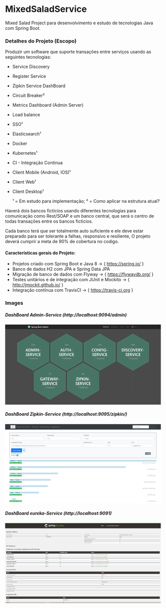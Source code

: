 # MixedSaladService
 Mixed Salad Project para desenvolvimento e estudo de tecnologias Java com Spring Boot.
 
 ### Detalhes do Projeto (Escopo)
  
  Produzir um software que suporte transações entre serviços usando as seguintes 
  tecnologias:
 
  * Service Discovery
  * Register Service
  * Zipkin Service DashBoard
  * Circuit Breaker²
  * Metrics Dashboard (Admin Server)
  * Load balance
  * SSO¹
  * Elasticsearch¹
  * Docker 
  * Kubernetes¹
  * CI - Integração Continua 
  * Client Mobile (Android, IOS)¹
  * Client Web¹
  * Client Desktop¹
    
    ¹ = Em estudo para implementação;
    ² = Como aplicar na estrutura atual?
  
  Haverá dois bancos ficticios usando diferentes tecnologias para comunicação 
  como Rest/SOAP e um banco central, que será o centro de todas transações entre 
  os bancos ficticios.
  
  Cada banco terá que ser totalmente auto suficiente e ele deve estar preparado 
  para ser tolerante a falhas, responsivo e resiliente, O projeto deverá cumprir
  a meta de 90% de cobertura no codigo.
 
 #### Características gerais do Projeto:  
 * Projetos criado com Spring Boot e Java 8 -> { https://spring.io/ }
 * Banco de dados H2 com JPA e Spring Data JPA 
 * Migração de banco de dados com Flyway -> { https://flywaydb.org/ }
 * Testes unitários e de integração com JUnit e Mockito -> { http://jmockit.github.io/ }
 * Integração contínua com TravisCI -> { https://travis-ci.org }

 ### Images
 
 ##### DashBoard Admin-Service (http://localhost:9094/admin)
 ![](images/DashBoardAdmin.png)
 
 ##### DashBoard Zipkin-Service (http://localhost:9095/zipkin/)
 ![](images/DashBoardZipkin.PNG)
 
 ##### DashBoard eureka-Service (http://localhost:9091)
  ![](images/DashBoardEureka.PNG)
    
